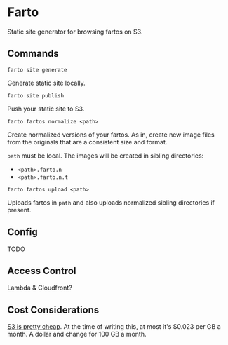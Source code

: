 # Farto

Static site generator for browsing fartos on S3.

## Commands

```
farto site generate
```

Generate static site locally.

```
farto site publish
```

Push your static site to S3.

```
farto fartos normalize <path>
```

Create normalized versions of your fartos. As in, create new image files from
the originals that are a consistent size and format.

`path` must be local. The images will be created in sibling directories:

* `<path>.farto.n`
* `<path>.farto.n.t`

```
farto fartos upload <path>
```

Uploads fartos in `path` and also uploads normalized sibling directories if
present.

## Config

TODO

## Access Control

Lambda & Cloudfront?

## Cost Considerations

[S3 is pretty cheap](https://aws.amazon.com/s3/pricing/). At the time of writing
this, at most it's $0.023 per GB a month. A dollar and change for 100 GB a month.

